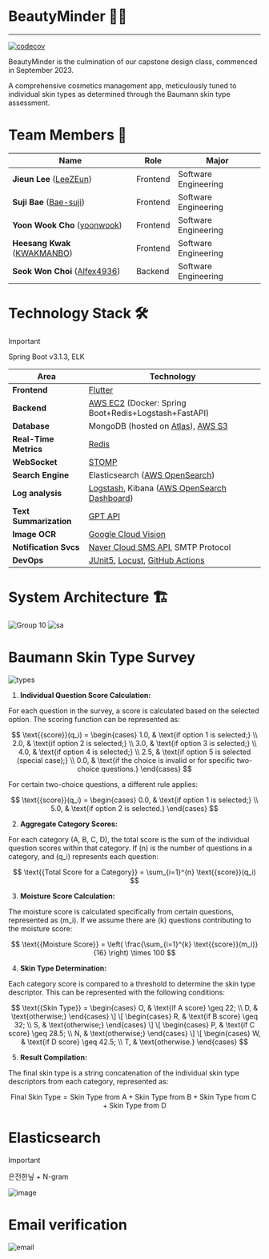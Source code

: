 # BeautyMinder 💄✨

---

[![codecov](https://codecov.io/gh/beminder/BeautyMinder/graph/badge.svg?token=XJ79PXGWBC)](https://codecov.io/gh/beminder/BeautyMinder)

BeautyMinder is the culmination of our capstone design class, commenced in September 2023.

A comprehensive cosmetics management app, meticulously tuned to individual skin types as determined through the Baumann skin type assessment.

# Team Members 👥
| Name                                                          | Role           | Major                     |
|---------------------------------------------------------------|----------------|---------------------------|
| **Jieun Lee** ([LeeZEun](https://github.com/LeeZEun))         | Frontend        | Software Engineering      |
| **Suji Bae** ([Bae-suji](https://github.com/Bae-suji))        | Frontend         | Software Engineering      |
| **Yoon Wook Cho** ([yoonwook](https://github.com/yoonwook))   | Frontend         | Software Engineering      |
| **Heesang Kwak** ([KWAKMANBO](https://github.com/KWAKMANBO))  | Frontend         | Software Engineering      |
| **Seok Won Choi** ([Alfex4936](https://github.com/Alfex4936)) | Backend          | Software Engineering      |

# Technology Stack 🛠️

> [!IMPORTANT]
> Spring Boot v3.1.3, ELK

| Area                 | Technology                                                                                                                                                                      |
|----------------------|---------------------------------------------------------------------------------------------------------------------------------------------------------------------------------|
| **Frontend** | [Flutter](https://flutter.dev/)                                                                                                                                                 |
| **Backend**    | [AWS EC2](https://aws.amazon.com/ko/ec2/) (Docker: Spring Boot+Redis+Logstash+FastAPI)                                                                                          |
| **Database**         | MongoDB (hosted on [Atlas](https://www.mongodb.com/ko-kr/atlas/database)), [AWS S3](https://aws.amazon.com/ko/s3/)                                                              |
| **Real-Time Metrics** | [Redis](https://redis.io/)                                                                                                                                                      |
| **WebSocket**        | [STOMP](https://github.com/stomp-js/stompjs)                                                                                                                                    |
| **Search Engine**    | Elasticsearch ([AWS OpenSearch](https://aws.amazon.com/ko/what-is/opensearch/))                                                                                                 |
| **Log analysis**     | [Logstash](https://www.elastic.co/kr/logstash), Kibana ([AWS OpenSearch Dashboard](https://docs.aws.amazon.com/ko_kr/opensearch-service/latest/developerguide/dashboards.html)) |
| **Text Summarization** | [GPT API](https://platform.openai.com/docs/guides/text-generation)                                                                                                              |
| **Image OCR**        | [Google Cloud Vision](https://cloud.google.com/vision?hl=ko)                                                                                                                    |
| **Notification Svcs** | [Naver Cloud SMS API](https://api.ncloud-docs.com/docs/ai-application-service-sens-smsv2), SMTP Protocol                                                                        |
| **DevOps**           | [JUnit5](https://junit.org/junit5/), [Locust](https://locust.io/), [GitHub Actions](https://github.com/features/actions)                                                        |

# System Architecture 🏗️
![Group 10](https://github.com/beminder/BeautyMinder/assets/2356749/ba7cbe30-a516-40aa-96e6-06656bc47068)
![sa](https://github.com/beminder/BeautyMinder/assets/2356749/dec95e25-5b29-4a6e-a962-274c845f263b)

# Baumann Skin Type Survey
![types](https://cdn.shopify.com/s/files/1/0740/5984/1838/files/img_1_-_16-baumann-skin-types_800x.png?v=1689709313)

1. **Individual Question Score Calculation:**

For each question in the survey, a score is calculated based on the selected option. The scoring function can be represented as:

$$
\text{{score}}(q_i) =
\begin{cases}
1.0, & \text{if option 1 is selected;} \\
2.0, & \text{if option 2 is selected;} \\
3.0, & \text{if option 3 is selected;} \\
4.0, & \text{if option 4 is selected;} \\
2.5, & \text{if option 5 is selected (special case);} \\
0.0, & \text{if the choice is invalid or for specific two-choice questions.}
\end{cases}
$$

For certain two-choice questions, a different rule applies:

$$
\text{{score}}(q_i) =
\begin{cases}
0.0, & \text{if option 1 is selected;} \\
5.0, & \text{if option 2 is selected.}
\end{cases}
$$

2. **Aggregate Category Scores:**

For each category (A, B, C, D), the total score is the sum of the individual question scores within that category. If \(n\) is the number of questions in a category, and \(q_i\) represents each question:

$$
\text{{Total Score for a Category}} = \sum_{i=1}^{n} \text{{score}}(q_i)
$$

3. **Moisture Score Calculation:**

The moisture score is calculated specifically from certain questions, represented as \(m_i\). If we assume there are \(k\) questions contributing to the moisture score:

$$
\text{{Moisture Score}} = \left( \frac{\sum_{i=1}^{k} \text{{score}}(m_i)}{16} \right) \times 100
$$

4. **Skin Type Determination:**

Each category score is compared to a threshold to determine the skin type descriptor. This can be represented with the following conditions:

$$
\text{{Skin Type}} =
\begin{cases}
O, & \text{if A score} \geq 22; \\
D, & \text{otherwise;}
\end{cases}
\]
\[
\begin{cases}
R, & \text{if B score} \geq 32; \\
S, & \text{otherwise;}
\end{cases}
\]
\[
\begin{cases}
P, & \text{if C score} \geq 28.5; \\
N, & \text{otherwise;}
\end{cases}
\]
\[
\begin{cases}
W, & \text{if D score} \geq 42.5; \\
T, & \text{otherwise.}
\end{cases}
$$

5. **Result Compilation:**

The final skin type is a string concatenation of the individual skin type descriptors from each category, represented as:

$$
\text{{Final Skin Type}} = \text{{Skin Type from A}} + \text{{Skin Type from B}} + \text{{Skin Type from C}} + \text{{Skin Type from D}}
$$

# Elasticsearch

> [!IMPORTANT]
> 은전한닢 + N-gram 

![image](https://github.com/LeeZEun/beautyMinder/assets/2356749/b80069c3-7b96-4c80-a2c3-8600d258819a)


# Email verification
![email](https://github.com/beminder/BeautyMinder/assets/2356749/5c674c89-769f-420d-8190-af488e3425fa)
